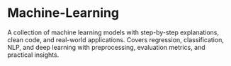 # Machine-Learning
A collection of machine learning models with step-by-step explanations, clean code, and real-world applications. Covers regression, classification, NLP, and deep learning with preprocessing, evaluation metrics, and practical insights.
